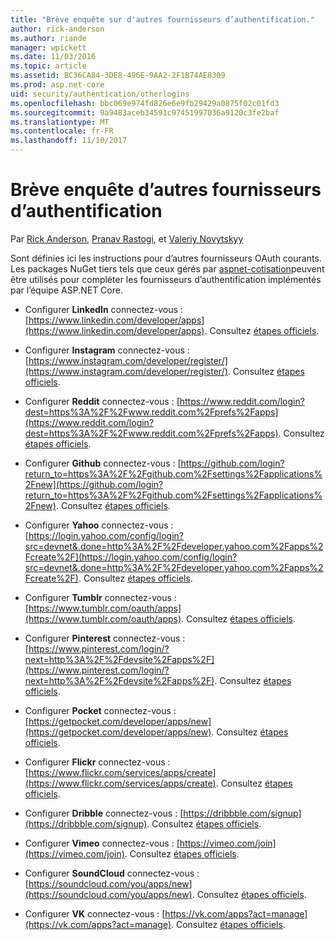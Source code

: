 ```yaml
---
title: "Brève enquête sur d'autres fournisseurs d’authentification."
author: rick-anderson
ms.author: riande
manager: wpickett
ms.date: 11/03/2016
ms.topic: article
ms.assetid: BC36CA84-3DE8-496E-9AA2-2F1B74AE8309
ms.prod: asp.net-core
uid: security/authentication/otherlogins
ms.openlocfilehash: bbc069e974fd826e6e9fb29429a0875f02c01fd3
ms.sourcegitcommit: 9a9483aceb34591c97451997036a9120c3fe2baf
ms.translationtype: MT
ms.contentlocale: fr-FR
ms.lasthandoff: 11/10/2017
---
```

# <a name="short-survey-of-other-authentication-providers"></a>Brève enquête d’autres fournisseurs d’authentification

<a name="security-authentication-other-logins"></a>

Par [Rick Anderson](https://twitter.com/RickAndMSFT), [Pranav Rastogi](https://github.com/rustd), et [Valeriy Novytskyy](https://github.com/01binary)

Sont définies ici les instructions pour d’autres fournisseurs OAuth courants. Les packages NuGet tiers tels que ceux gérés par [aspnet-cotisation](https://www.nuget.org/packages?q=owners%3Aaspnet-contrib+title%3AOAuth)peuvent être utilisés pour compléter les fournisseurs d’authentification implémentés par l’équipe ASP.NET Core.

* Configurer **LinkedIn** connectez-vous : [https://www.linkedin.com/developer/apps](https://www.linkedin.com/developer/apps). Consultez [étapes officiels](https://developer.linkedin.com/docs/oauth2).

* Configurer **Instagram** connectez-vous : [https://www.instagram.com/developer/register/](https://www.instagram.com/developer/register/). Consultez [étapes officiels](https://www.instagram.com/developer/authentication/).

* Configurer **Reddit** connectez-vous : [https://www.reddit.com/login?dest=https%3A%2F%2Fwww.reddit.com%2Fprefs%2Fapps](https://www.reddit.com/login?dest=https%3A%2F%2Fwww.reddit.com%2Fprefs%2Fapps). Consultez [étapes officiels](https://github.com/reddit/reddit/wiki/OAuth2-Quick-Start-Example).

* Configurer **Github** connectez-vous : [https://github.com/login?return_to=https%3A%2F%2Fgithub.com%2Fsettings%2Fapplications%2Fnew](https://github.com/login?return_to=https%3A%2F%2Fgithub.com%2Fsettings%2Fapplications%2Fnew). Consultez [étapes officiels](https://developer.github.com/v3/oauth/).

* Configurer **Yahoo** connectez-vous : [https://login.yahoo.com/config/login?src=devnet&.done=http%3A%2F%2Fdeveloper.yahoo.com%2Fapps%2Fcreate%2F](https://login.yahoo.com/config/login?src=devnet&.done=http%3A%2F%2Fdeveloper.yahoo.com%2Fapps%2Fcreate%2F). Consultez [étapes officiels](https://developer.yahoo.com/bbauth/user.html).

* Configurer **Tumblr** connectez-vous : [https://www.tumblr.com/oauth/apps](https://www.tumblr.com/oauth/apps). Consultez [étapes officiels](https://www.tumblr.com/docs/api/v2#auth).

* Configurer **Pinterest** connectez-vous : [https://www.pinterest.com/login/?next=http%3A%2F%2Fdevsite%2Fapps%2F](https://www.pinterest.com/login/?next=http%3A%2F%2Fdevsite%2Fapps%2F). Consultez [étapes officiels](https://developers.pinterest.com/docs/api/overview/?).

* Configurer **Pocket** connectez-vous : [https://getpocket.com/developer/apps/new](https://getpocket.com/developer/apps/new). Consultez [étapes officiels](https://getpocket.com/developer/docs/authentication).

* Configurer **Flickr** connectez-vous : [https://www.flickr.com/services/apps/create](https://www.flickr.com/services/apps/create). Consultez [étapes officiels](https://www.flickr.com/services/api/auth.oauth.html).

* Configurer **Dribble** connectez-vous : [https://dribbble.com/signup](https://dribbble.com/signup). Consultez [étapes officiels](http://developer.dribbble.com/v1/oauth/).

* Configurer **Vimeo** connectez-vous : [https://vimeo.com/join](https://vimeo.com/join). Consultez [étapes officiels](https://developer.vimeo.com/api/authentication).

* Configurer **SoundCloud** connectez-vous : [https://soundcloud.com/you/apps/new](https://soundcloud.com/you/apps/new). Consultez [étapes officiels](https://developers.soundcloud.com/blog/we-love-oauth-2).

* Configurer **VK** connectez-vous : [https://vk.com/apps?act=manage](https://vk.com/apps?act=manage). Consultez [étapes officiels](https://vk.com/pages?oid=-17680044&p=Authorizing_Sites).
